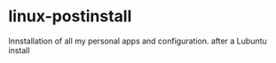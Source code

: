 # linux-postinstall
Innstallation of all my personal apps and configuration. after a Lubuntu install
